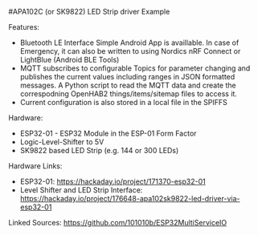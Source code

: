 #APA102C (or SK9822) LED Strip driver Example

Features:
- Bluetooth LE Interface 
	Simple Android App is availlable.
	In case of Emergency, it can also be written to using Nordics nRF Connect or LightBlue (Android BLE Tools)
- MQTT 
	subscribes to configurable Topics for parameter changing and publishes the current values including ranges in JSON formatted messages.
	A Python script to read the MQTT data and create the correspodning OpenHAB2 things/items/sitemap files to access it.
- Current configuration is also stored in a local file in the SPIFFS

Hardware:
- ESP32-01 - ESP32 Module in the ESP-01 Form Factor 
- Logic-Level-Shifter to 5V
- SK9822 based LED Strip (e.g. 144 or 300 LEDs)

Hardware Links:
- ESP32-01: https://hackaday.io/project/171370-esp32-01
- Level Shifter and LED Strip Interface: https://hackaday.io/project/176648-apa102sk9822-led-driver-via-esp32-01

Linked Sources: https://github.com/101010b/ESP32MultiServiceIO
